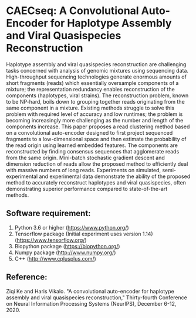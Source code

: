 # CAECseq: A Convolutional Auto-Encoder for Haplotype Assembly and Viral Quasispecies Reconstruction
Haplotype assembly and viral quasispecies reconstruction are challenging tasks concerned with analysis of genomic mixtures using sequencing data. High-throughput sequencing technologies generate enormous amounts of short fragments (reads) which essentially oversample components of a mixture; the representation redundancy enables reconstruction of the components (haplotypes, viral strains). The reconstruction problem, known to be NP-hard, boils down to grouping together reads originating from the same component in a mixture. Existing methods struggle to solve this problem with required level of accuracy and low runtimes; the problem is becoming increasingly more challenging as the number and length of the components increase. This paper proposes a read clustering method based on a convolutional auto-encoder designed to first project sequenced fragments to a low-dimensional space and then estimate the probability of the read origin using learned embedded features. The components are reconstructed by finding consensus sequences that agglomerate reads from the same origin. Mini-batch stochastic gradient descent and dimension reduction of reads allow the proposed method to efficiently deal with massive numbers of long reads. Experiments on simulated, semi-experimental and experimental data demonstrate the ability of the proposed method to accurately reconstruct haplotypes and viral quasispecies, often demonstrating superior performance compared to state-of-the-art methods.

Software requirement:
-----------------
1. Python 3.6 or higher (https://www.python.org/)
2. Tensorflow package (Initial experiment uses version 1.14) (https://www.tensorflow.org/)
3. Biopython package (https://biopython.org/)
4. Numpy package (http://www.numpy.org/)
5. C++ (http://www.cplusplus.com/)

Reference:
-----------------
Ziqi Ke and Haris Vikalo. "A convolutional auto-encoder for haplotype assembly and viral quasispecies reconstruction," Thirty-fourth Conference on Neural Information Processing Systems (NeurIPS), December 6-12, 2020.<br/>
